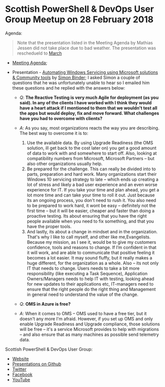 # Scottish PowerShell & DevOps User Group Meetup on 28 February 2018

Agenda:

> Note that the presentation listed in the Meeting Agenda by Mathias Jessen did not take place due to bad weather. The presentation was reschedueld to [March](https://github.com/psdevopsug/usergroup/tree/master/2018/03-March)

* [Meeting Agenda](https://github.com/psdevopsug/usergroup/blob/master/2018/02-February/MeetingAgenda.pptx);
* Presentation - [Automating Windows Servicing using Microsoft solutions & Community tools](https://github.com/psdevopsug/usergroup/tree/master/2018/02-February/Presentation-Automating_Windows_Servicing_by_Simon_Binder) by [Simon Binder](https://bindertech.se);
 I asked Simon a couple of questions that he was unfortunately unable to hear so I emailed him these questions and he replied with the answers below:

  * _Q_: **The Reactive Testing is very much Agile for deployment (as you said). In any of the clients I have worked with I think they would have a heart attack if I mentioned to them that we wouldn't test all the apps but would deploy, fix and move forward. What challenges have you had to overcome with clients?**
  
  * _A_: As you say, most organizations reacts the way you are describing. The best way to overcome it is to:

    1. Use the available data. By using Upgrade Readiness (the OMS solution, ill get back to the cost later on) you get a good amount of data to work with and somewhere to start off. Also, looking at compatibility numbers from Microsoft, Microsoft Partners – but also other organizations usually help.
    2. Be prepared for the challenge. This can really be divided into to parts, preparation and hard work. Many organizations start their Windows 10 servicing strategy to late – which ends up creating a lot of stress and likely a bad user experience and an even worse experience for IT. If you take your time and plan ahead, you get a lot more time and can take your time to roll it out. Just because its an ongoing process, you don't need to rush it. You also need to be prepared to work hard, it wont be easy – definitely not the first time – but it will be easier, cheaper and faster than doing a proactive testing. Its about ensuring that you have the right people available when you need to fix something, and that you have the proper tools.
    3. And lastly, its about a change in mindset and in the organization. That's why I like to call myself, and other like me,Evangelists. Because my mission, as I see it, would be to give my customers confidence, tools and reasons to change. If I’m confident in that it will work, and are able to communicate that positive feeling it becomes a lot easier. It may sound fluffy, but it really makes a huge different, for the organization as a whole. Also – its not only IT that needs to change. Users needs to take a bit more responsibility (like executing a Task Sequence), Application Owners/Managers needs to help IT with testing, looking ahead for new updates to their applications etc, IT-managers need to ensure that the right people do the right thing and Management in general need to understand the value of the change.

  * _Q_: **OMS in Azure is free?**

  * _A_: When it comes to OMS – OMS used to have a free tier, but it doesn't any more I'm afraid. However, if you set up OMS and only enable Upgrade Readiness and Upgrade compliance, those solutions will be free – it's a service Microsoft provides to help with migrations – and also ensure that as many machines as possible send telemetry data.

Scottish PowerShell & DevOps User Group:

* [Website](https://psdevopsug.scot)
* [Presentations on Github](https://git.psdevopsug.scot)
* [Twitter](https://twitter.com/scotpsug)
* [Facebook](https://facebook.psdevopsug.scot)
* [YouTube](https://video.psdevopsug.scot)
